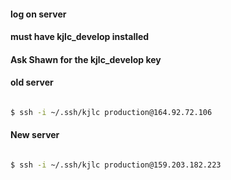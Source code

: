 #### log on server 
#### must have kjlc_develop installed
#### Ask Shawn for the kjlc_develop key


#### old server

```bash

$ ssh -i ~/.ssh/kjlc production@164.92.72.106

```

#### New server 

```bash

$ ssh -i ~/.ssh/kjlc production@159.203.182.223

```

